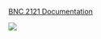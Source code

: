 [BNC 2121 Documentation](http://www.ni.com/pdf/manuals/322640c.pdf)

<img src = "https://i.ebayimg.com/images/g/QSMAAOSwSypY990n/s-l300.jpg">  
